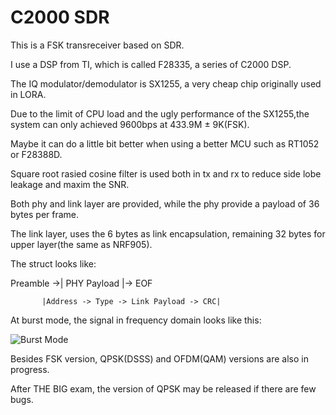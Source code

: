 # C2000 SDR

This is a FSK transreceiver based on SDR.

I use a DSP from TI, which is called F28335, a series of C2000 DSP.

The IQ modulator/demodulator is SX1255, a very cheap chip originally used in LORA.

Due to the limit of CPU load and the ugly performance of the SX1255,the system can only achieved 9600bps at 433.9M ± 9K(FSK).

Maybe it can do a little bit better when using a better MCU such as RT1052 or F28388D.

Square root rasied cosine filter is used both in tx and rx to reduce side lobe leakage and maxim the SNR.

Both phy and link layer are provided, while the phy provide a payload of 36 bytes per frame.

The link layer, uses the 6 bytes as link encapsulation, remaining 32 bytes for upper layer(the same as NRF905).

The struct looks like:

Preamble ->|             PHY Payload              |-> EOF

           |Address -> Type -> Link Payload -> CRC|

At burst mode, the signal in frequency domain looks like this:

![Burst Mode](https://github.com/zhaohengbo/C2000-SDR/blob/master/screenshot/1.PNG)

Besides FSK version, QPSK(DSSS) and OFDM(QAM) versions are also in progress.

After THE BIG exam, the version of QPSK may be released if there are few bugs.